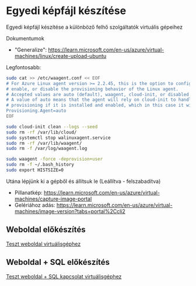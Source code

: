 # Egyedi képfájl készítése

Egyedi képfájl készítése a különböző felhő szolgáltatók virtuális gépeihez

Dokumentumok

- "Generalize": https://learn.microsoft.com/en-us/azure/virtual-machines/linux/create-upload-ubuntu

Legfontosabb:

```bash
sudo cat >> /etc/waagent.conf << EOF
# For Azure Linux agent version >= 2.2.45, this is the option to configure,
# enable, or disable the provisioning behavior of the Linux agent.
# Accepted values are auto (default), waagent, cloud-init, or disabled.
# A value of auto means that the agent will rely on cloud-init to handle
# provisioning if it is installed and enabled, which in this case it will.
Provisioning.Agent=auto
EOF
```

```bash
sudo cloud-init clean --logs --seed
sudo rm -rf /var/lib/cloud/
sudo systemctl stop walinuxagent.service
sudo rm -rf /var/lib/waagent/
sudo rm -f /var/log/waagent.log
```

```bash
sudo waagent -force -deprovision+user
sudo rm -f ~/.bash_history
sudo export HISTSIZE=0
```

Utána lépjünk ki a gépből és állítsuk le (Leállítva - felszabadítva)

- Pillanatkép: https://learn.microsoft.com/en-us/azure/virtual-machines/capture-image-portal
- Gelériához adás: https://learn.microsoft.com/en-us/azure/virtual-machines/image-version?tabs=portal%2Ccli2

## Weboldal előkészítés

[Teszt weboldal virtuálisgéphez](scripts/teszt-weboldal.md)

## Weboldal + SQL előkészítés

[Teszt weboldal + SQL kapcsolat virtuálisgéphez](scripts/teszt-weboldal-sql.md)
```
